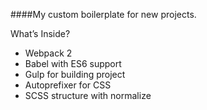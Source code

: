####My custom boilerplate for new projects.

What’s Inside?

- Webpack 2
- Babel with ES6 support
- Gulp for building project
- Autoprefixer for CSS 
- SCSS structure with normalize